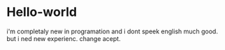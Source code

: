 # Hello-world

i'm completaly new in programation and i dont speek english much good.
but i ned new experienc. change acept. 

